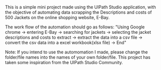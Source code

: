 This is a simple mini project made using the UIPath Studio application, with the objective of automating data scrapping the Descriptions and costs of 500 Jackets on the online shopping website, E-Bay.

The work flow of the automation should go as follows:
"Using Google chrome -> entering E-Bay -> searching for jackets -> selecting the jacket descriptions and costs to extract -> extract the data into a csv file -> convert the csv data into a excel workbook(xlsx file) -> End"

Note:
If you intend to use the automomation I made, please change the folder/file names into the names of your own folder/file.
This project has taken some inspiration from the UIPath Studio Community.
